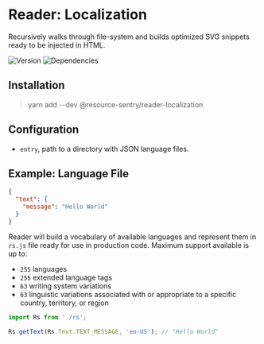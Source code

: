 # Reader: Localization

Recursively walks through file-system and builds optimized SVG snippets ready to be injected in HTML.

![Version](https://img.shields.io/npm/v/@resource-sentry/reader-localization.svg)
![Dependencies](https://david-dm.org/resource-sentry/reader-localization.svg)

## Installation

> yarn add --dev @resource-sentry/reader-localization

## Configuration

- `entry`, path to a directory with JSON language files.

## Example: Language File

```json
{
  "text": {
    "message": "Hello World"
  }
}
```

Reader will build a vocabulary of available languages and represent them in `rs.js` file ready for use in production code.
Maximum support available is up to:

- `255` languages
- `255` extended language tags
- `63` writing system variations
- `63` linguistic variations associated with or appropriate to a specific country, territory, or region

```javascript
import Rs from './rs';

Rs.getText(Rs.Text.TEXT_MESSAGE, 'en-US'); // "Hello World"
```
